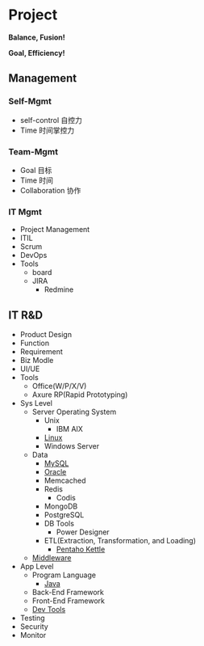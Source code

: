 # Project

**Balance, Fusion!**

**Goal, Efficiency!**


## Management

### Self-Mgmt

- self-control 自控力
- Time 时间掌控力

### Team-Mgmt

- Goal 目标
- Time 时间
- Collaboration 协作

### IT Mgmt

- Project Management
- ITIL
- Scrum
- DevOps
- Tools
  - board
  - JIRA
    - Redmine


## IT R&D

- Product Design
 - Function
 - Requirement
 - Biz Modle
 - UI/UE
 - Tools
   - Office(W/P/X/V)
   - Axure RP(Rapid Prototyping)
- Sys Level
  - Server Operating System
    - Unix
      - IBM AIX
    - [Linux](https://github.com/shawn0915/linux-study)
    - Windows Server
  - Data
    - [MySQL](https://github.com/shawn0915/mysql-study)
    - [Oracle](https://github.com/shawn0915/oracle-study)
    - Memcached
    - Redis
      - Codis
    - MongoDB
    - PostgreSQL
    - DB Tools
      - Power Designer
    - ETL(Extraction, Transformation, and Loading)
      - [Pentaho Kettle](https://github.com/pentaho/pentaho-kettle)
  - [Middleware](https://github.com/shawn0915/middleware-study)
- App Level
  - Program Language
    - [Java](https://github.com/shawn0915/java-study)
  - Back-End Framework
  - Front-End Framework
  - [Dev Tools](https://github.com/shawn0915/dev-tool-study)
- Testing
- Security
- Monitor


